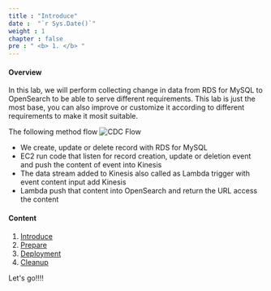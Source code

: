 ```yaml
---
title : "Introduce"
date :  "`r Sys.Date()`" 
weight : 1
chapter : false
pre : " <b> 1. </b> "
---
```


#### Overview

In this lab, we will perform collecting change in data from RDS for MySQL to OpenSearch to be able to serve different requirements. This lab is just the most base, you can also improve or customize it according to different requirements to make it mosit suitable.

The following method flow
![CDC Flow](/images/cdc-flow.png)

- We create, update or delete record with RDS for MySQL
- EC2 run code that listen for record creation, update or deletion event and push the content of event into Kinesis
- The data stream added to Kinesis also called as Lambda trigger with event content input add Kinesis
- Lambda push that content into OpenSearch and return the URL access the content

#### Content

1. [Introduce](/1-introduce)
2. [Prepare](/2-prepare)
3. [Deployment](/3-deployment)
4. [Cleanup](/4-cleanup/)

Let's go!!!!